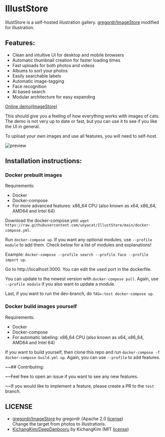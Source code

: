 # IllustStore

IllustStore is a self-hosted illustration gallery. [gregordr/ImageStore](https://github.com/gregordr/ImageStore) modified for illustration.

## Features:
- Clean and intuitive UI for desktop and mobile browsers
- Automatic thumbnail creation for faster loading times
- Fast uploads for both photos and videos
- Albums to sort your photos
- Easily searchable labels
- Automatic image-tagging
- Face recognition
- AI based search
- Modular architecture for easy expanding

[Online demo(ImageStore)](https://gregordr.github.io/ImageStore/)

This should give you a feeling of how everything works with images of cats. The demo is not very up to date or fast, but you can use it to see if you like the UI in general.

To upload your own images and use all features, you will need to self-host.

![preview](https://imgur.com/0yZQ7c7.jpg)

## Installation instructions:

### Docker prebuilt images

Requirements:

 - Docker
 - Docker-compose
 - For more advanced features: x86_64 CPU (also known as x64, x86_64, AMD64 and Intel 64)

Download the docker-compose.yml: ```wget https://raw.githubusercontent.com/unyacat/IllustStore/main/docker-compose.yml```.

Run ```docker-compose up```. If you want any optional modules, use ```--profile module``` to add them. Check below for a list of modules and explanations! 

Example: ```docker-compose --profile search --profile face --profile import up```.

Go to http://localhost:3000. You can edit the used port in the dockerfile.

You can update to the newest version with ```docker-compose pull```. Again, use ```--profile module``` if you also want to update a module. 

Last, if you want to run the dev-branch, do ```TAG=:test docker-compose up```.

### Docker build images yourself

Requirements:
 - Docker
 - Docker-compose
 - For automatic labeling: x86_64 CPU (also known as x64, x86_64, AMD64 and Intel 64)

If you want to build yourself, then clone this repo and run ```docker-compose -f docker-compose-build.yml up```. Again, you can use ```--profile``` to add features.


~~## Contributing:

~~Feel free to open an issue if you want to see any new features.

~~If you would like to implement a feature, please create a PR to the ```test``` branch.


## LICENSE
* [gregordr/ImageStore](https://github.com/gregordr/ImageStore) by gregordr (Apache 2.0 [license](https://www.apache.org/licenses/LICENSE-2.0))  
Change the target from photos to illustrations.
* [KichangKim/DeepDanbooru](https://github.com/KichangKim/DeepDanbooru) by KichangKim (MIT [license](https://opensource.org/licenses/mit-license.php))
